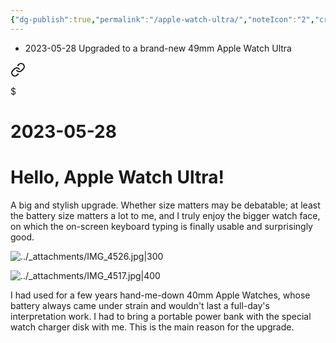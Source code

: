 ```yaml
---
{"dg-publish":true,"permalink":"/apple-watch-ultra/","noteIcon":"2","created":"","updated":""}
---
```



- 2023-05-28 Upgraded to a brand-new 49mm Apple Watch Ultra


<div class="transclusion internal-embed is-loaded"><a class="markdown-embed-link" href="/10-dailynotes/2023-05-28/" aria-label="Open link"><svg xmlns="http://www.w3.org/2000/svg" width="24" height="24" viewBox="0 0 24 24" fill="none" stroke="currentColor" stroke-width="2" stroke-linecap="round" stroke-linejoin="round" class="svg-icon lucide-link"><path d="M10 13a5 5 0 0 0 7.54.54l3-3a5 5 0 0 0-7.07-7.07l-1.72 1.71"></path><path d="M14 11a5 5 0 0 0-7.54-.54l-3 3a5 5 0 0 0 7.07 7.07l1.71-1.71"></path></svg></a><div class="markdown-embed">

$<div class="markdown-embed-title">

# 2023-05-28

</div>



# Hello, Apple Watch Ultra!

A big and stylish upgrade. Whether size matters may be debatable; at least the battery size matters a lot to me, and I truly enjoy the bigger watch face, on which the on-screen keyboard typing is finally usable and surprisingly good.

![../_attachments/IMG_4526.jpg|300](/img/user/_attachments/IMG_4526.jpg)

![../_attachments/IMG_4517.jpg|400](/img/user/_attachments/IMG_4517.jpg)

</div></div>


I had used for a few years hand-me-down 40mm Apple Watches, whose battery always came under strain and wouldn't last a full-day's interpretation work. I had to bring a portable power bank with the special watch charger disk with me. This is the main reason for the upgrade.